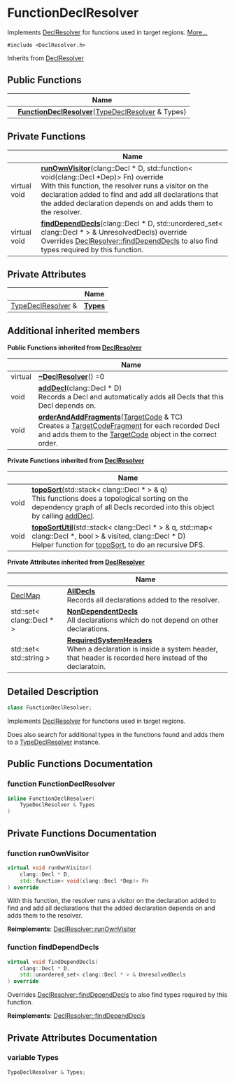 # FunctionDeclResolver



Implements [DeclResolver]() for functions used in target regions.  [More...](#detailed-description)


`#include <DeclResolver.h>`

Inherits from [DeclResolver](../Classes/classDeclResolver.md)

## Public Functions

|                | Name           |
| -------------- | -------------- |
| | **[FunctionDeclResolver](../Classes/classFunctionDeclResolver.md#function-functiondeclresolver)**([TypeDeclResolver](../Classes/classTypeDeclResolver.md) & Types) |

## Private Functions

|                | Name           |
| -------------- | -------------- |
| virtual void | **[runOwnVisitor](../Classes/classFunctionDeclResolver.md#function-runownvisitor)**(clang::Decl * D, std::function< void(clang::Decl *Dep)> Fn) override<br>With this function, the resolver runs a visitor on the declaration added to find and add all declarations that the added declaration depends on and adds them to the resolver.  |
| virtual void | **[findDependDecls](../Classes/classFunctionDeclResolver.md#function-finddependdecls)**(clang::Decl * D, std::unordered_set< clang::Decl * > & UnresolvedDecls) override<br>Overrides [DeclResolver::findDependDecls]() to also find types required by this function.  |

## Private Attributes

|                | Name           |
| -------------- | -------------- |
| [TypeDeclResolver](../Classes/classTypeDeclResolver.md) & | **[Types](../Classes/classFunctionDeclResolver.md#variable-types)**  |

## Additional inherited members

**Public Functions inherited from [DeclResolver](../Classes/classDeclResolver.md)**

|                | Name           |
| -------------- | -------------- |
| virtual | **[~DeclResolver](../Classes/classDeclResolver.md#function-~declresolver)**() =0 |
| void | **[addDecl](../Classes/classDeclResolver.md#function-adddecl)**(clang::Decl * D)<br>Records a Decl and automatically adds all Decls that this Decl depends on.  |
| void | **[orderAndAddFragments](../Classes/classDeclResolver.md#function-orderandaddfragments)**([TargetCode](../Classes/classTargetCode.md) & TC)<br>Creates a [TargetCodeFragment](../Classes/classTargetCodeFragment.md) for each recorded Decl and adds them to the [TargetCode](../Classes/classTargetCode.md) object in the correct order.  |

**Private Functions inherited from [DeclResolver](../Classes/classDeclResolver.md)**

|                | Name           |
| -------------- | -------------- |
| void | **[topoSort](../Classes/classDeclResolver.md#function-toposort)**(std::stack< clang::Decl * > & q)<br>This functions does a topological sorting on the dependency graph of all Decls recorded into this object by calling [addDecl](../Classes/classDeclResolver.md#function-adddecl).  |
| void | **[topoSortUtil](../Classes/classDeclResolver.md#function-toposortutil)**(std::stack< clang::Decl * > & q, std::map< clang::Decl *, bool > & visited, clang::Decl * D)<br>Helper function for [topoSort](../Classes/classDeclResolver.md#function-toposort), to do an recursive DFS.  |

**Private Attributes inherited from [DeclResolver](../Classes/classDeclResolver.md)**

|                | Name           |
| -------------- | -------------- |
| [DeclMap](../Files/DeclResolver_8h.md#using-declmap) | **[AllDecls](../Classes/classDeclResolver.md#variable-alldecls)** <br>Records all declarations added to the resolver.  |
| std::set< clang::Decl * > | **[NonDependentDecls](../Classes/classDeclResolver.md#variable-nondependentdecls)** <br>All declarations which do not depend on other declarations.  |
| std::set< std::string > | **[RequiredSystemHeaders](../Classes/classDeclResolver.md#variable-requiredsystemheaders)** <br>When a declaration is inside a system header, that header is recorded here instead of the declaratoin.  |


## Detailed Description

```cpp
class FunctionDeclResolver;
```

Implements [DeclResolver]() for functions used in target regions. 

Does also search for additional types in the functions found and adds them to a [TypeDeclResolver](../Classes/classTypeDeclResolver.md) instance. 

## Public Functions Documentation

### function FunctionDeclResolver

```cpp
inline FunctionDeclResolver(
    TypeDeclResolver & Types
)
```


## Private Functions Documentation

### function runOwnVisitor

```cpp
virtual void runOwnVisitor(
    clang::Decl * D,
    std::function< void(clang::Decl *Dep)> Fn
) override
```

With this function, the resolver runs a visitor on the declaration added to find and add all declarations that the added declaration depends on and adds them to the resolver. 

**Reimplements**: [DeclResolver::runOwnVisitor](../Classes/classDeclResolver.md#function-runownvisitor)


### function findDependDecls

```cpp
virtual void findDependDecls(
    clang::Decl * D,
    std::unordered_set< clang::Decl * > & UnresolvedDecls
) override
```

Overrides [DeclResolver::findDependDecls]() to also find types required by this function. 

**Reimplements**: [DeclResolver::findDependDecls](../Classes/classDeclResolver.md#function-finddependdecls)


## Private Attributes Documentation

### variable Types

```cpp
TypeDeclResolver & Types;
```


